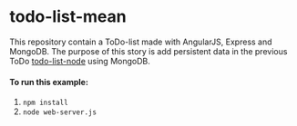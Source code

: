 todo-list-mean
==============

This repository contain a ToDo-list made with AngularJS, Express and MongoDB. The purpose of this story is add persistent data in the previous ToDo [todo-list-node](https://github.com/makingsensetraining/todo-list-node) using MongoDB.

#### To run this example: 
1. `npm install`
2. `node web-server.js`
